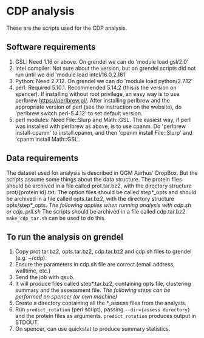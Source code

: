 # CDP analysis
These are the scripts used for the CDP analysis.

## Software requirements
1. GSL: Need 1.16 or above. On grendel we can do 'module load gsl/2.0'
2. Intel compiler: Not sure about the version, but on grendel scripts did not run until we did 'module load intel/16.0.2.181'
3. Python: Need 2.7.12. On grendel we can do 'module load python/2.7.12'
4. perl: Required 5.10.1. Recommended 5.14.2 (this is the version on spencer). If installing without root privilege, an easy way is to use perlbrew <https://perlbrew.pl/>. After installing perlbrew and the appropriate version of perl (see the instruction on the website), do 'perlbrew switch perl-5.4.12' to set default version.
5. perl modules: Need File::Slurp and Math::GSL. The easiest way, if perl was installed with perlbrew as above, is to use cpanm. Do 'perlbrew install-cpanm' to install cpanm, and then 'cpanm install File::Slurp' and 'cpanm install Math::GSL'.

## Data requirements
The dataset used for analysis is described in QGM Aarhus' DropBox.  But the scripts assume some things about the data structure.  The protein files should be archived in a file called prot.tar.bz2, with the directory structure prot/{protein id}.txt. The option files should be called step\*_opts and should be archived in a file called opts.tar.bz2, with the directory structure opts/step\*_opts. *The following applies when running analysis with cdp.sh or cdp_prll.sh* The scripts should be archived in a file called cdp.tar.bz2. `make_cdp_tar.sh` can be used to do this.

## To run the analysis on grendel
1. Copy prot.tar.bz2, opts.tar.bz2, cdp.tar.bz2 and cdp.sh files to grendel (e.g. ~/cdp).
2. Ensure the parameters in cdp.sh file are correct (email address, walltime, etc.)
3. Send the job with qsub.
4. It will produce files called step\*.tar.bz2, containing opts file, clustering summary and the assessment file.
*The following steps can be performed on spencer (or own machine)*
5. Create a directory containing all the \*_assess files from the analysis.
6. Run `predict_rotation` (perl script), passing `--dir={assess directory}` and the protein files as arguments. `predict_rotation` produces output in STDOUT.
7. On spencer, can use quickstat to produce summary statistics.